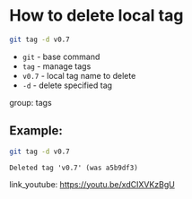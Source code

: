 # How to delete local tag

```bash
git tag -d v0.7
```

- `git` - base command
- `tag` - manage tags
- `v0.7` - local tag name to delete
- `-d` - delete specified tag

group: tags

## Example: 
```bash
git tag -d v0.7
```
```
Deleted tag 'v0.7' (was a5b9df3)
```

link_youtube: https://youtu.be/xdCIXVKzBgU
